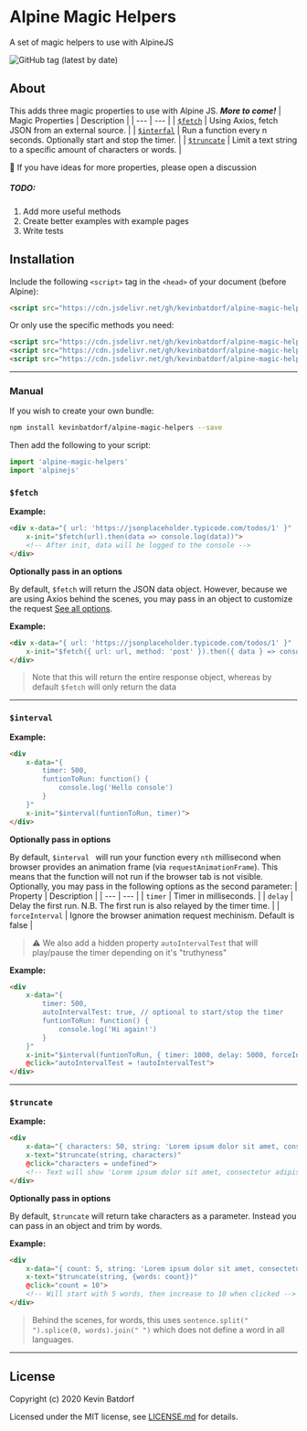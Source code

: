 # Alpine Magic Helpers
A set of magic helpers to use with AlpineJS

![GitHub tag (latest by date)](https://img.shields.io/github/v/tag/kevinbatdorf/alpine-magic-helpers?label=version&style=flat-square)

## About

This adds three magic properties to use with Alpine JS. ***More to come!***
| Magic Properties | Description |
| --- | --- |
| [`$fetch`](#fetch) | Using Axios, fetch JSON from an external source.  |
| [`$interfal`](#interval) | Run a function every n seconds. Optionally start and stop the timer. |
| [`$truncate`](#truncate) |  Limit a text string to a specific amount of characters or words. |

🚀 If you have ideas for more properties, please open a discussion
##### TODO:
1. Add more useful methods
1. Create better examples with example pages
1. Write tests


## Installation

Include the following `<script>` tag in the `<head>` of your document (before Alpine):

```html
<script src="https://cdn.jsdelivr.net/gh/kevinbatdorf/alpine-magic-helpers@0.x.x/dist/index.js"></script>
```

Or only use the specific methods you need:

```html
<script src="https://cdn.jsdelivr.net/gh/kevinbatdorf/alpine-magic-helpers@0.x.x/dist/fetch.js"></script>
<script src="https://cdn.jsdelivr.net/gh/kevinbatdorf/alpine-magic-helpers@0.x.x/dist/interval.js"></script>
<script src="https://cdn.jsdelivr.net/gh/kevinbatdorf/alpine-magic-helpers@0.x.x/dist/truncate.js"></script>
```

---

### Manual

If you wish to create your own bundle:

```bash
npm install kevinbatdorf/alpine-magic-helpers --save
```

Then add the following to your script:

```javascript
import 'alpine-magic-helpers'
import 'alpinejs'
```


### `$fetch`
**Example:**
```html
<div x-data="{ url: 'https://jsonplaceholder.typicode.com/todos/1' }"
    x-init="$fetch(url).then(data => console.log(data))">
    <!-- After init, data will be logged to the console -->
</div>
```

**Optionally pass in an options**

By default, `$fetch` will return the JSON data object. However, because we are using Axios behind the scenes, you may pass in an object to customize the request [See all options](https://github.com/axios/axios).

**Example:**

```html
<div x-data="{ url: 'https://jsonplaceholder.typicode.com/todos/1' }"
    x-init="$fetch({ url: url, method: 'post' }).then({ data } => console.log(data))">
</div>
```
> Note that this will return the entire response object, whereas by default `$fetch` will only return the data

---

### `$interval`
**Example:**
```html
<div
    x-data="{
        timer: 500,
        funtionToRun: function() {
            console.log('Hello console')
        }
    }"
    x-init="$interval(funtionToRun, timer)">
</div>
```

**Optionally pass in options**

By default, `$interval ` will run your function every `nth` millisecond when browser provides an animation frame (via `requestAnimationFrame`). This means that the function will not run if the browser tab is not visible. Optionally, you may pass in the following options as the second parameter:
| Property | Description |
| --- | --- |
| `timer` | Timer in milliseconds.  |
| `delay` | Delay the first run. N.B. The first run is also relayed by the timer time. |
| `forceInterval` |  Ignore the browser animation request mechinism. Default is false |

> ⚠️ We also add a hidden property `autoIntervalTest` that will play/pause the timer depending on it's "truthyness"

**Example:**

```html
<div
    x-data="{
        timer: 500,
        autoIntervalTest: true, // optional to start/stop the timer
        funtionToRun: function() {
            console.log('Hi again!')
        }
    }"
    x-init="$interval(funtionToRun, { timer: 1000, delay: 5000, forceInterval: true })"
    @click="autoIntervalTest = !autoIntervalTest">
</div>
```

---

### `$truncate`
**Example:**
```html
<div
    x-data="{ characters: 50, string: 'Lorem ipsum dolor sit amet, consectetur adipiscing elit, sed do eiusmod tempor incididunt ut labore et dolore magna aliqua. Ut enim ad minim veniam, quis nostrud exercitation ullamco laboris nisi ut aliquip ex ea commodo consequat. Duis aute irure dolor in reprehenderit in voluptate velit esse cillum dolore eu fugiat nulla pariatur. Excepteur sint occaecat cupidatat non proident, sunt in culpa qui officia deserunt mollit anim id est laborum.'}"
    x-text="$truncate(string, characters)"
    @click="characters = undefined">
    <!-- Text will show 'Lorem ipsum dolor sit amet, consectetur adipiscing' and will reveal all when clicked-->
</div>
```

**Optionally pass in options**

By default, `$truncate` will return take characters as a parameter. Instead you can pass in an object and trim by words.

**Example:**

```html
<div
    x-data="{ count: 5, string: 'Lorem ipsum dolor sit amet, consectetur adipiscing elit, sed do eiusmod tempor incididunt ut labore et dolore magna aliqua. Ut enim ad minim veniam, quis nostrud exercitation ullamco laboris nisi ut aliquip ex ea commodo consequat. Duis aute irure dolor in reprehenderit in voluptate velit esse cillum dolore eu fugiat nulla pariatur. Excepteur sint occaecat cupidatat non proident, sunt in culpa qui officia deserunt mollit anim id est laborum.'}"
    x-text="$truncate(string, {words: count})"
    @click="count = 10">
    <!-- Will start with 5 words, then increase to 10 when clicked -->
</div>
```
> Behind the scenes, for words, this uses `sentence.split(" ").splice(0, words).join(" ")` which does not define a word in all languages. 

---

## License

Copyright (c) 2020 Kevin Batdorf

Licensed under the MIT license, see [LICENSE.md](LICENSE.md) for details.
